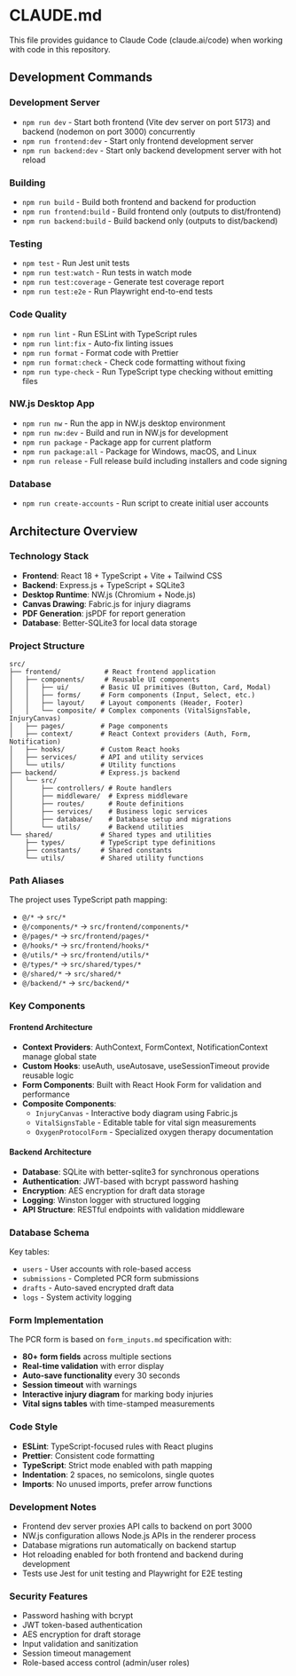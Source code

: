 # CLAUDE.md

This file provides guidance to Claude Code (claude.ai/code) when working with code in this repository.

## Development Commands

### Development Server
- `npm run dev` - Start both frontend (Vite dev server on port 5173) and backend (nodemon on port 3000) concurrently
- `npm run frontend:dev` - Start only frontend development server
- `npm run backend:dev` - Start only backend development server with hot reload

### Building
- `npm run build` - Build both frontend and backend for production
- `npm run frontend:build` - Build frontend only (outputs to dist/frontend)
- `npm run backend:build` - Build backend only (outputs to dist/backend)

### Testing
- `npm test` - Run Jest unit tests
- `npm run test:watch` - Run tests in watch mode
- `npm run test:coverage` - Generate test coverage report
- `npm run test:e2e` - Run Playwright end-to-end tests

### Code Quality
- `npm run lint` - Run ESLint with TypeScript rules
- `npm run lint:fix` - Auto-fix linting issues
- `npm run format` - Format code with Prettier
- `npm run format:check` - Check code formatting without fixing
- `npm run type-check` - Run TypeScript type checking without emitting files

### NW.js Desktop App
- `npm run nw` - Run the app in NW.js desktop environment
- `npm run nw:dev` - Build and run in NW.js for development
- `npm run package` - Package app for current platform
- `npm run package:all` - Package for Windows, macOS, and Linux
- `npm run release` - Full release build including installers and code signing

### Database
- `npm run create-accounts` - Run script to create initial user accounts

## Architecture Overview

### Technology Stack
- **Frontend**: React 18 + TypeScript + Vite + Tailwind CSS
- **Backend**: Express.js + TypeScript + SQLite3
- **Desktop Runtime**: NW.js (Chromium + Node.js)
- **Canvas Drawing**: Fabric.js for injury diagrams
- **PDF Generation**: jsPDF for report generation
- **Database**: Better-SQLite3 for local data storage

### Project Structure
```
src/
├── frontend/           # React frontend application
│   ├── components/     # Reusable UI components
│   │   ├── ui/        # Basic UI primitives (Button, Card, Modal)
│   │   ├── forms/     # Form components (Input, Select, etc.)
│   │   ├── layout/    # Layout components (Header, Footer)
│   │   └── composite/ # Complex components (VitalSignsTable, InjuryCanvas)
│   ├── pages/         # Page components
│   ├── context/       # React Context providers (Auth, Form, Notification)
│   ├── hooks/         # Custom React hooks
│   ├── services/      # API and utility services
│   └── utils/         # Utility functions
├── backend/           # Express.js backend
│   └── src/
│       ├── controllers/ # Route handlers
│       ├── middleware/  # Express middleware
│       ├── routes/      # Route definitions
│       ├── services/    # Business logic services
│       ├── database/    # Database setup and migrations
│       └── utils/       # Backend utilities
└── shared/            # Shared types and utilities
    ├── types/         # TypeScript type definitions
    ├── constants/     # Shared constants
    └── utils/         # Shared utility functions
```

### Path Aliases
The project uses TypeScript path mapping:
- `@/*` → `src/*`
- `@/components/*` → `src/frontend/components/*`
- `@/pages/*` → `src/frontend/pages/*`
- `@/hooks/*` → `src/frontend/hooks/*`
- `@/utils/*` → `src/frontend/utils/*`
- `@/types/*` → `src/shared/types/*`
- `@/shared/*` → `src/shared/*`
- `@/backend/*` → `src/backend/*`

### Key Components

#### Frontend Architecture
- **Context Providers**: AuthContext, FormContext, NotificationContext manage global state
- **Custom Hooks**: useAuth, useAutosave, useSessionTimeout provide reusable logic
- **Form Components**: Built with React Hook Form for validation and performance
- **Composite Components**: 
  - `InjuryCanvas` - Interactive body diagram using Fabric.js
  - `VitalSignsTable` - Editable table for vital sign measurements
  - `OxygenProtocolForm` - Specialized oxygen therapy documentation

#### Backend Architecture
- **Database**: SQLite with better-sqlite3 for synchronous operations
- **Authentication**: JWT-based with bcrypt password hashing
- **Encryption**: AES encryption for draft data storage
- **Logging**: Winston logger with structured logging
- **API Structure**: RESTful endpoints with validation middleware

### Database Schema
Key tables:
- `users` - User accounts with role-based access
- `submissions` - Completed PCR form submissions
- `drafts` - Auto-saved encrypted draft data
- `logs` - System activity logging

### Form Implementation
The PCR form is based on `form_inputs.md` specification with:
- **80+ form fields** across multiple sections
- **Real-time validation** with error display
- **Auto-save functionality** every 30 seconds
- **Session timeout** with warnings
- **Interactive injury diagram** for marking body injuries
- **Vital signs tables** with time-stamped measurements

### Code Style
- **ESLint**: TypeScript-focused rules with React plugins
- **Prettier**: Consistent code formatting
- **TypeScript**: Strict mode enabled with path mapping
- **Indentation**: 2 spaces, no semicolons, single quotes
- **Imports**: No unused imports, prefer arrow functions

### Development Notes
- Frontend dev server proxies API calls to backend on port 3000
- NW.js configuration allows Node.js APIs in the renderer process
- Database migrations run automatically on backend startup
- Hot reloading enabled for both frontend and backend during development
- Tests use Jest for unit testing and Playwright for E2E testing

### Security Features
- Password hashing with bcrypt
- JWT token-based authentication
- AES encryption for draft storage
- Input validation and sanitization
- Session timeout management
- Role-based access control (admin/user roles)
